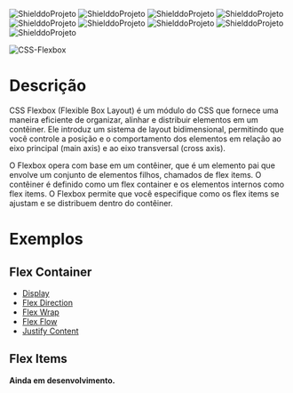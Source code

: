 ![ShielddoProjeto](https://img.shields.io/badge/Projeto-Flexbox-e34f26.svg?style=for-the-badge)
![ShielddoProjeto](https://img.shields.io/badge/Versão-1.0.0-e34f26.svg?style=for-the-badge)
![ShielddoProjeto](https://img.shields.io/github/repo-size/adrianoleitedasilva/css-flexbox?style=for-the-badge)
![ShielddoProjeto](https://img.shields.io/tokei/lines/github/adrianoleitedasilva/css-flexbox?style=for-the-badge)
![ShielddoProjeto](https://img.shields.io/github/directory-file-count/adrianoleitedasilva/css-flexbox?style=for-the-badge)
![ShielddoProjeto](https://img.shields.io/github/stars/adrianoleitedasilva/css-flexbox?style=for-the-badge) 
![ShielddoProjeto](https://img.shields.io/github/forks/adrianoleitedasilva/css-flexbox?style=for-the-badge)
![ShielddoProjeto](https://img.shields.io/github/issues-pr/adrianoleitedasilva/css-flexbox?style=for-the-badge)
![ShielddoProjeto](https://img.shields.io/github/last-commit/adrianoleitedasilva/css-flexbox?style=for-the-badge)

![CSS-Flexbox](https://github.com/adrianoleitedasilva/css-flexbox/assets/6373438/26c158f2-0641-4572-8f07-f4bf3deb434d)

# Descrição

CSS Flexbox (Flexible Box Layout) é um módulo do CSS que fornece uma maneira eficiente de organizar, alinhar e distribuir elementos em um contêiner. Ele introduz um sistema de layout bidimensional, permitindo que você controle a posição e o comportamento dos elementos em relação ao eixo principal (main axis) e ao eixo transversal (cross axis).

O Flexbox opera com base em um contêiner, que é um elemento pai que envolve um conjunto de elementos filhos, chamados de flex items. O contêiner é definido como um flex container e os elementos internos como flex items. O Flexbox permite que você especifique como os flex items se ajustam e se distribuem dentro do contêiner.

# Exemplos

## Flex Container

- [Display](https://adrianoleitedasilva.github.io/css-flexbox/FlexContainer/01_display.html "Acessar exemplo do Display")
- [Flex Direction](https://adrianoleitedasilva.github.io/css-flexbox/FlexContainer/02_flex_direction.html "Acessar exemplo do Flex Direction")
- [Flex Wrap](https://adrianoleitedasilva.github.io/css-flexbox/FlexContainer/03_flex_wrap.html "Acessar exemplo do Flex Wrap")
- [Flex Flow](https://adrianoleitedasilva.github.io/css-flexbox/FlexContainer/04_flex_flow.html "Acessar exemplo do Flex Flow")
- [Justify Content](https://adrianoleitedasilva.github.io/css-flexbox/FlexContainer/c05_justify_content.html "Acessar exemplo do Justify Content")

## Flex Items

**Ainda em desenvolvimento.**
